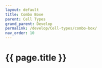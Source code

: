 ```yaml
---
layout: default
title: Combo Boxe
parent: Cell Types
grand_parent: Develop
permalink: /develop/Cell-types/combo-box/
nav_order: 10
---
```


# {{ page.title }}
